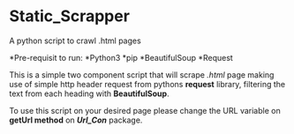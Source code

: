 # Static_Scrapper
A python script to crawl .html pages

*Pre-requisit to run:
  *Python3
    *pip
      *BeautifulSoup
        *Request
  
 This is a simple two component script that will scrape  _.html_ page 
 making use of simple http header request from pythons __request__ library, 
 filtering the text from each heading with __BeautifulSoup__. 
 
 To use this script on your desired page please change the URL variable on 
 **getUrl method** on ***Url_Con*** package. 
